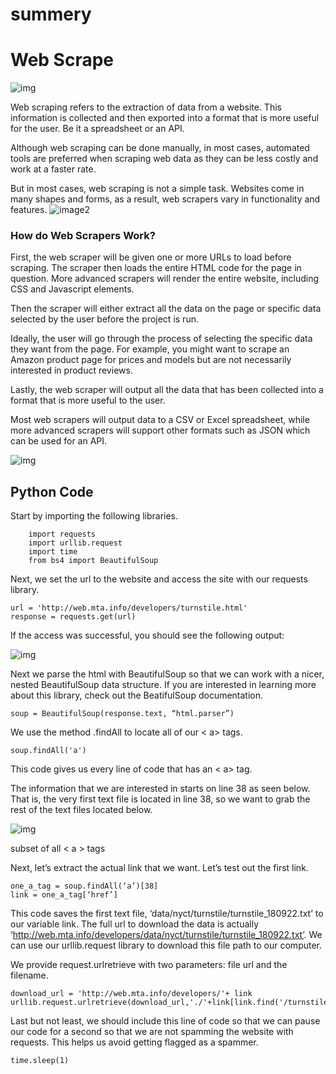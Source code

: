 # summery 
# Web Scrape

![img](https://miro.medium.com/max/3840/1*__fCMPzS-15OrfzeXyIOXA.png)

Web scraping refers to the extraction of data from a website. This information is collected and then exported into a format that is more useful for the user. Be it a spreadsheet or an API.

Although web scraping can be done manually, in most cases, automated tools are preferred when scraping web data as they can be less costly and work at a faster rate.

But in most cases, web scraping is not a simple task. Websites come in many shapes and forms, as a result, web scrapers vary in functionality and features.
![image2](https://www.edureka.co/blog/wp-content/uploads/2018/11/Untitled-1.jpg)
### How do Web Scrapers Work?

First, the web scraper will be given one or more URLs to load before scraping. The scraper then loads the entire HTML code for the page in question. More advanced scrapers will render the entire website, including CSS and Javascript elements.

Then the scraper will either extract all the data on the page or specific data selected by the user before the project is run.

Ideally, the user will go through the process of selecting the specific data they want from the page. For example, you might want to scrape an Amazon product page for prices and models but are not necessarily interested in product reviews.

Lastly, the web scraper will output all the data that has been collected into a format that is more useful to the user.

Most web scrapers will output data to a CSV or Excel spreadsheet, while more advanced scrapers will support other formats such as JSON which can be used for an API.

![img](https://www.parsehub.com/blog/content/images/2019/08/web-to-google-sheet-1.jpg)



## Python Code

Start by importing the following libraries.

        import requests
        import urllib.request
        import time
        from bs4 import BeautifulSoup

Next, we set the url to the website and access the site with our requests library.

    url = 'http://web.mta.info/developers/turnstile.html'
    response = requests.get(url)

If the access was successful, you should see the following output:

![img](https://miro.medium.com/max/518/1*fyqRGzG8IbhhjxF2Q5MU_Q.png)

Next we parse the html with BeautifulSoup so that we can work with a nicer, nested BeautifulSoup data structure. If you are interested in learning more about this library, check out the BeatifulSoup documentation.

    soup = BeautifulSoup(response.text, “html.parser”)

We use the method .findAll to locate all of our < a> tags.

    soup.findAll('a')

This code gives us every line of code that has an < a> tag. 

The information that we are interested in starts on line 38 as seen below. That is, the very first text file is located in line 38, so we want to grab the rest of the text files located below.

![img](https://miro.medium.com/max/728/1*G6YulYb5rczkVvmn7nbQ6g.png)

subset of all < a > tags

Next, let’s extract the actual link that we want. Let’s test out the first link.

    one_a_tag = soup.findAll(‘a’)[38]
    link = one_a_tag[‘href’]

This code saves the first text file, ‘data/nyct/turnstile/turnstile_180922.txt’ to our variable link. The full url to download the data is actually ‘http://web.mta.info/developers/data/nyct/turnstile/turnstile_180922.txt’. We can use our urllib.request library to download this file path to our computer. 

We provide request.urlretrieve with two parameters: file url and the filename. 

    download_url = 'http://web.mta.info/developers/'+ link
    urllib.request.urlretrieve(download_url,'./'+link[link.find('/turnstile_')+1:])

Last but not least, we should include this line of code so that we can pause our code for a second so that we are not spamming the website with requests. This helps us avoid getting flagged as a spammer.

    time.sleep(1)




